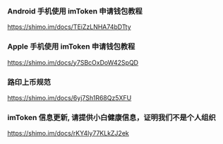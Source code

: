 ### Android 手机使用 imToken 申请钱包教程
https://shimo.im/docs/TEiZzLNHA74bDTty

### Apple 手机使用 imToken 申请钱包教程
https://shimo.im/docs/y7SBcOxDoW42SpQD

### 路印上币规范
https://shimo.im/docs/6yj7Sh1R68Qz5XFU

### imToken 信息更新, 请提供小白健康信息，证明我们不是个人组织
https://shimo.im/docs/rKY4ly77KLkZJ2ek
